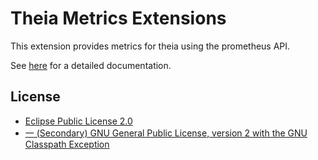 # Theia Metrics Extensions

This extension provides metrics for theia using the prometheus API.

See [here](https://github.com/theia-ide/theia) for a detailed documentation.

## License
- [Eclipse Public License 2.0](http://www.eclipse.org/legal/epl-2.0/)
- [一 (Secondary) GNU General Public License, version 2 with the GNU Classpath Exception](https://projects.eclipse.org/license/secondary-gpl-2.0-cp)

